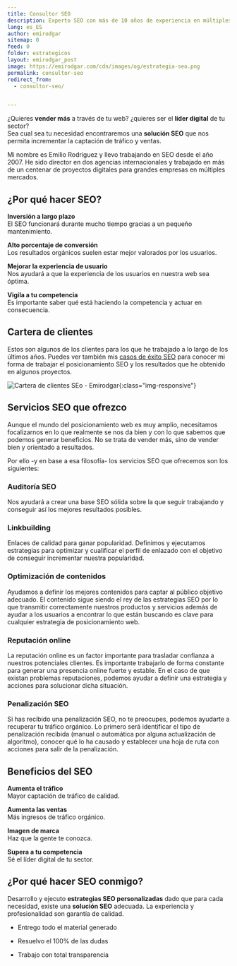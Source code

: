 ```yaml
---
title: Consultor SEO
description: Experto SEO con más de 10 años de experiencia en múltiples agencias, países y proyectos. Hablemos, es gratis.
lang: es_ES
author: emirodgar
sitemap: 0
feed: 0
folder: estrategicos
layout: emirodgar_post
image: https://emirodgar.com/cdn/images/og/estrategia-seo.png
permalink: consultor-seo
redirect_from: 
  - consultor-seo/


---
```


¿Quieres **vender más** a través de tu web? ¿quieres ser el **líder digital** de tu sector?  
Sea cual sea tu necesidad encontraremos una **solución SEO** que nos permita incrementar la captación de tráfico y ventas.

Mi nombre es Emilio Rodríguez y llevo trabajando en SEO desde el año 2007. He sido director en dos agencias internacionales y trabajado en más de un centenar de proyectos digitales para grandes empresas en múltiples mercados.

## ¿Por qué hacer SEO?

**Inversión a largo plazo**  
El SEO funcionará durante mucho tiempo gracias a un pequeño mantenimiento.  

**Alto porcentaje de conversión**  
Los resultados orgánicos suelen estar mejor valorados por los usuarios.  

**Mejorar la experiencia de usuario**  
Nos ayudará a que la experiencia de los usuarios en nuestra web sea óptima.  

**Vigila a tu competencia**  
Es importante saber qué está haciendo la competencia y actuar en consecuencia.

## Cartera de clientes

Estos son algunos de los clientes para los que he trabajado a lo largo de los últimos años. Puedes ver también mis [casos de éxito SEO](https://emirodgar.com/casos-exito-seo) para conocer mi forma de trabajar el posicionamiento SEO y los resultados que he obtenido en algunos proyectos. 

![Cartera de clientes SEo - Emirodgar](https://emirodgar.com/cdn/images/clients/erg-com-clientes.jpg){:class="img-responsive"}

## Servicios SEO que ofrezco

Aunque el mundo del posicionamiento web es muy amplio, necesitamos focalizarnos en lo que realmente se nos da bien y con lo que sabemos que podemos generar beneficios. No se trata de vender más, sino de vender bien y orientado a resultados.

Por ello -y en base a esa filosofía- los servicios SEO que ofrecemos son los siguientes:

### Auditoría SEO

Nos ayudará a crear una base SEO sólida sobre la que seguir trabajando y conseguir así los mejores resultados posibles.

### Linkbuilding

Enlaces de calidad para ganar popularidad. Definimos y ejecutamos estrategias para optimizar y cualificar el perfil de enlazado con el objetivo de conseguir incrementar nuestra popularidad.

### Optimización de contenidos

Ayudamos a definir los mejores contenidos para captar al público objetivo adecuado. El contenido sigue siendo el rey de las estrategias SEO por lo que transmitir correctamente nuestros productos y servicios además de ayudar a los usuarios a encontrar lo que están buscando es clave para cualquier estrategia de posicionamiento web.

### Reputación online

La reputación online es un factor importante para trasladar confianza a nuestros potenciales clientes. Es importante trabajarlo de forma constante para generar una presencia online fuerte y estable. En el caso de que existan problemas reputaciones, podemos ayudar a definir una estrategia y acciones para solucionar dicha situación.

### Penalización SEO

Si has recibido una penalización SEO, no te preocupes, podemos ayudarte a recuperar tu tráfico orgánico. Lo primero será identificar el tipo de penalización recibida (manual o automática por alguna actualización de algoritmo), conocer qué lo ha causado y establecer una hoja de ruta con acciones para salir de la penalización. 

## Beneficios del SEO

**Aumenta el tráfico**  
Mayor captación de tráfico de calidad.

**Aumenta las ventas**  
Más ingresos de tráfico orgánico.

**Imagen de marca**  
Haz que la gente te conozca.

**Supera a tu competencia**  
Sé el líder digital de tu sector.

## ¿Por qué hacer SEO conmigo?

Desarrollo y ejecuto  **estrategias SEO personalizadas** dado que para cada necesidad, existe una  **solución SEO**  adecuada. La experiencia y profesionalidad son garantía de calidad.

- Entrego todo el material generado

- Resuelvo el 100% de las dudas

- Trabajo con total transparencia


<!--stackedit_data:
eyJoaXN0b3J5IjpbLTE5MTU5OTA3ODAsMTIwODM2NjEyMiwtMj
A3OTIwNzU3NCwtOTM2ODM2OTY3LDE5MzUzNTYzNjcsNzgxOTQ2
NjIyLDIwMTg1OTcyMSwzMDg0NDA2ODgsNDc5MTU1NzE4LDE0OT
k1MTE1NjksLTEwNTg1NzkwODMsLTEyNDc4NDk5MzBdfQ==
-->